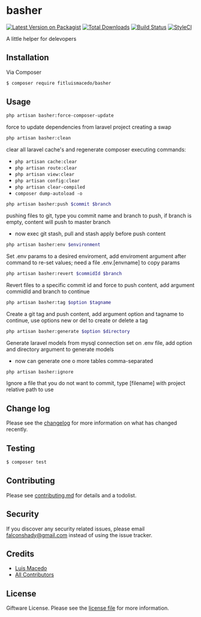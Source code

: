 # basher
[![Latest Version on Packagist][ico-version]][link-packagist]
[![Total Downloads][ico-downloads]][link-downloads]
[![Build Status][ico-travis]][link-travis]
[![StyleCI][ico-styleci]][link-styleci]

A little helper for delevopers

## Installation
Via Composer
``` bash
$ composer require fitluismacedo/basher
```

## Usage
``` bash 
php artisan basher:force-composer-update
```
force to update dependencies from laravel project creating a swap

``` bash 
php artisan basher:clean
```
clear all laravel cache's and regenerate composer executing commands:
- `php artisan cache:clear`
- `php artisan route:clear`
- `php artisan view:clear`
- `php artisan config:clear`
- `php artisan clear-compiled`
- `composer dump-autoload -o`

``` bash 
php artisan basher:push $commit $branch
```
pushing files to git, type you commit name and branch to push, if branch is empty, content will push to master branch
* now exec git stash, pull and stash apply before push content

``` bash
php artisan basher:env $environment
```
Set .env params to a desired enviroment, add enviroment argument after command to re-set values; need a file .env.[envname] to copy params

``` bash
php artisan basher:revert $commidId $branch
```
Revert files to a specific commit id and force to push content, add argument commidId and branch to continue

``` bash
php artisan basher:tag $option $tagname
```
Create a git tag and push content, add argument option and tagname to continue, use options new or del to create or delete a tag

``` bash
php artisan basher:generate $option $directory
```
Generate laravel models from mysql connection set on .env file, add option and directory argument to generate models
* now can generate one o more tables comma-separated

``` bash 
php artisan basher:ignore
```
Ignore a file that you do not want to commit, type [filename] with project relative path to use

## Change log
Please see the [changelog](changelog.md) for more information on what has changed recently.

## Testing
``` bash
$ composer test
```

## Contributing
Please see [contributing.md](contributing.md) for details and a todolist.

## Security
If you discover any security related issues, please email falconshady@gmail.com instead of using the issue tracker.

## Credits
- [Luis Macedo][link-author]
- [All Contributors][link-contributors]

## License
Giftware License. Please see the [license file](license.md) for more information.

[ico-version]: https://img.shields.io/packagist/v/fitluismacedo/basher.svg?style=flat-square
[ico-downloads]: https://img.shields.io/packagist/dt/fitluismacedo/basher.svg?style=flat-square
[ico-travis]: https://img.shields.io/travis/fitluismacedo/basher/master.svg?style=flat-square
[ico-styleci]: https://styleci.io/repos/12345678/shield

[link-packagist]: https://packagist.org/packages/fitluismacedo/basher
[link-downloads]: https://packagist.org/packages/fitluismacedo/basher
[link-travis]: https://travis-ci.org/fitluismacedo/basher
[link-styleci]: https://styleci.io/repos/12345678
[link-author]: https://github.com/fitluismacedo
[link-contributors]: ../../contributors]